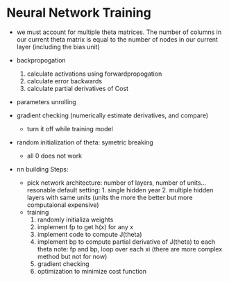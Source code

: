 # Neural Network Training
- we must account for multiple theta matrices. The number of columns in our current theta matrix is equal to the number of nodes in our current layer (including the bias unit)
- backpropogation
  1. calculate activations using forwardpropogation
  2. calculate error backwards 
  3. calculate partial derivatives of Cost
- parameters unrolling
- gradient checking (numerically estimate derivatives, and compare)
  * turn it off while training model
- random initialization of theta: symetric breaking
  * all 0 does not work

- nn building Steps:
  * pick network architecture: number of layers, number of units...
     resonable default setting: 1. single hidden year 2. multiple hidden layers with same units (units the more the better but more computaional expensive)
  * training
    1. randomly initializa weights
    2. implement fp to get h(x) for any x
    3. implement code to compute J(theta)
    4. implement bp to compute partial derivative of J(theta) to each theta
    note: fp and bp, loop over each xi (there are more complex method but not for now)
    5. gradient checking 
    6. optimization to minimize cost function
